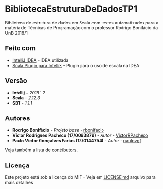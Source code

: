 # BibliotecaEstruturaDeDadosTP1
Biblioteca de estrutura de dados em Scala com testes automatizados para a matéria de Técnicas de Programação com o professor Rodrigo Bonifácio da UnB 2018/1


## Feito com

* [IntelliJ IDEA](https://www.jetbrains.com/idea/) - IDEA utilizada
* [Scala Plugin para IntelliK](http://confluence.jetbrains.com/display/SCA/Scala+Plugin+for+IntelliJ+IDEA) - Plugin para o uso de escala na IDEA

## Versão

* **Intellij** - *2018.1.2*
* **Scala** - *2.12.3*
* **SBT** - *1.1.1*

## Autores

* **Rodrigo Bonifácio** - *Projeto base* - [rbonifacio](https://github.com/rbonifacio)
* **Víctor Rodrigues Pacheco (17/0063879)** - *Autor* - [VictorRPacheco](https://github.com/VictorRPacheco)
* **Paulo Victor Gonçalves Farias (13/0144754)** - *Autor* - [paulovgf](https://github.com/paulovgf)

Veja também a lista de [contributors](https://github.com/granix3/BibliotecaEstruturaDeDadosTP1/graphs/contributors).

## Licença

Este projeto está sob a licença do MIT - Veja em [LICENSE.md](LICENSE.md) arquivo para mais detalhes

